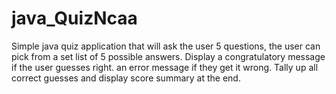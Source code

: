 # java_QuizNcaa
Simple java quiz application that will ask the user 5 questions, the user can pick from a set list of 5 possible answers. Display a congratulatory message if the user guesses right. an error message if they get it wrong. Tally up all correct guesses and display score summary at the end.
